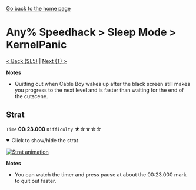 [Go back to the home page](https://github.com/Doublevil/scbspeedrun)

# Any% Speedhack > Sleep Mode > KernelPanic

[< Back (SL5)](https://github.com/Doublevil/scbspeedrun/blob/main/levels/any_sh/sl/SL5.md) | [Next (T) >](https://github.com/Doublevil/scbspeedrun/blob/main/levels/any_sh/T/T.md)

**Notes**
- Quitting out when Cable Boy wakes up after the black screen still makes you progress to the next level and is faster than waiting for the end of the cutscene.

## Strat

`Time` **00:23.000** `Difficulty` ★☆☆☆☆
<details open>
  <summary>Click to show/hide the strat</summary>

  [![Strat animation](https://github.com/Doublevil/scbspeedrun/blob/main/media/levels/sl/KernelPanic_Strat.webp)](https://github.com/Doublevil/scbspeedrun/blob/main/media/levels/sl/KernelPanic_Strat.mp4?raw=true)

  **Notes**
  - You can watch the timer and press pause at about the 00:23.000 mark to quit out faster.
</details>

